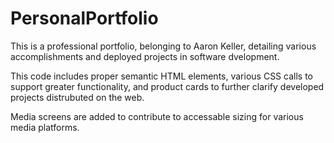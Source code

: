 # PersonalPortfolio

This is a professional portfolio, belonging to Aaron Keller, detailing various accomplishments and deployed projects in software dvelopment.

This code includes proper semantic HTML elements, various CSS calls to support greater functionality, and product cards to further clarify developed projects distrubuted on the web.

Media screens are added to contribute to accessable sizing for various media platforms.


